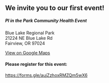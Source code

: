 ## We invite you to our first event!

##### PI in the Park Community Health Event

Blue Lake Regional Park  
21224 NE Blue Lake Rd  
Fairview, OR 97024

[View on Google Maps](https://g.page/blue-lake-regional-park?share)

#### Please register for this event:
https://forms.gle/aujZzhoxRMZQm5wX6
